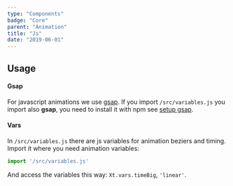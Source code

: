 ```yaml
---
type: "Components"
badge: "Core"
parent: "Animation"
title: "Js"
date: "2019-06-01"
---
```


## Usage

#### Gsap

For javascript animations we use [gsap](https://greensock.com/gsap/). If you import `/src/variables.js` you import also **gsap**, you need to install it with npm see [setup gsap](/components/setup#usage-gsap).

#### Vars

In `/src/variables.js` there are js variables for animation beziers and timing. Import it where you need animation variables:

```jsx
import '/src/variables.js'
```

And access the variables this way: `Xt.vars.timeBig`, `'linear'`.
